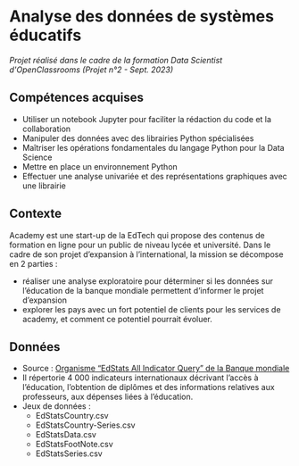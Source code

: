 # Analyse des données de systèmes éducatifs

_Projet réalisé dans le cadre de la formation Data Scientist d'OpenClassrooms (Projet n°2 - Sept. 2023)_

## Compétences acquises
* Utiliser un notebook Jupyter pour faciliter la rédaction du code et la collaboration
* Manipuler des données avec des librairies Python spécialisées
* Maîtriser les opérations fondamentales du langage Python pour la Data Science
* Mettre en place un environnement Python
* Effectuer une analyse univariée et des représentations graphiques avec une librairie

## Contexte
Academy est une start-up de la EdTech qui propose des contenus de formation en ligne pour un public de niveau lycée et université. 
Dans le cadre de son projet d’expansion à l’international, la mission se décompose en 2 parties : 
* réaliser une analyse exploratoire pour déterminer si les données sur l’éducation de la banque mondiale permettent d’informer le projet d’expansion
* explorer les pays avec un fort potentiel de clients pour les services de academy, et comment ce potentiel pourrait évoluer.

## Données
* Source :  [Organisme “EdStats All Indicator Query” de la Banque mondiale](https://datacatalog.worldbank.org/search/dataset/0038480)
* Il répertorie 4 000 indicateurs internationaux décrivant l’accès à l’éducation, l’obtention de diplômes et des informations relatives aux professeurs, aux dépenses liées à l’éducation.
* Jeux de données :
    - EdStatsCountry.csv
    - EdStatsCountry-Series.csv
    - EdStatsData.csv
    - EdStatsFootNote.csv
    - EdStatsSeries.csv

